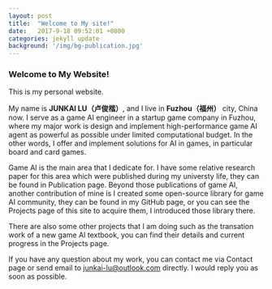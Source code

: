 ```yaml
---
layout: post
title:  "Welcome to My site!"
date:   2017-9-18 09:52:01 +0800
categories: jekyll update
background: '/img/bg-publication.jpg'
---
```


<h3>Welcome to My Website! </h3>

This is my personal website.

My name is **JUNKAI LU（卢俊楷）**, and I live in **Fuzhou（福州）** city, China now. I serve as a game AI engineer in a startup game company in Fuzhou, where my major work is design and implement high-performance game AI agent as powerful as possible under limited computational budget. In the other words, I offer and implement solutions for AI in games, in particular board and card games.

Game AI is the main area that I dedicate for. I have some relative research paper for this area which were published during my universty life, they can be found in Publication page. Beyond those publications of game AI, another contribution of mine is I created some open-source library for game AI community, they can be found in my GitHub page, or you can see the Projects page of this site to acquire them, I introduced those library there.

There are also some other projects that I am doing such as the transation work of a new game AI textbook, you can find their details and current progress in the Projects page.

If you have any question about my work, you can contact me via Contact page or send email to [junkai-lu@outlook.com](junkai-lu@outlook.com "junkai-lu@outlook.com") directly. I would reply you as soon as possible.
